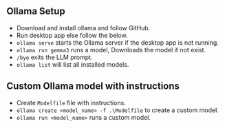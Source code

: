 ## Ollama Setup

* Download and install ollama and follow GitHub.
* Run desktop app else follow the below.
* `ollama serve` starts the Ollama server if the desktop app is not running.
* `ollama run gemma3` runs a model, Downloads the model if not exist.
* `/bye` exits the LLM prompt.
* `ollama list` will list all installed models.

## Custom Ollama model with instructions

* Create `Modelfile` file with instructions.
* `ollama create <model_name> -f .\Modelfile` to create a custom model.
* `ollama run <model_name>` runs a custom model.